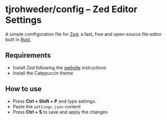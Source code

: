 # tjrohweder/config – Zed Editor Settings

A simple comfiguration file for [Zed](https://zed.dev/), a fast, free and open-source file editor built in [Rust](https://www.rust-lang.org/).

## Requirements

- Install Zed following the [website](https://zed.dev/download) instructions
- Install the Catppuccin theme

## How to use

- Press **Ctrl + Shift + P** and type settings.
- Paste the `settings.json` content
- Press **Ctrl + S** to save and apply the changes
